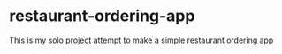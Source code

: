 # restaurant-ordering-app
 
This is my solo project attempt to make a simple restaurant ordering app
